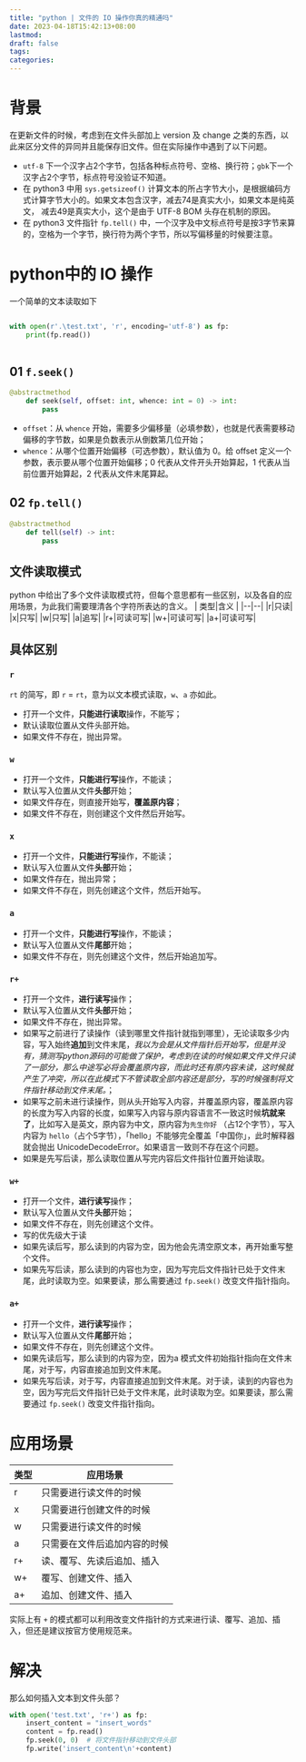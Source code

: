 ```yaml
---
title: "python | 文件的 IO 操作你真的精通吗"
date: 2023-04-18T15:42:13+08:00
lastmod:
draft: false
tags:
categories:
---
```

# 背景
在更新文件的时候，考虑到在文件头部加上 version 及 change 之类的东西，以此来区分文件的异同并且能保存旧文件。但在实际操作中遇到了以下问题。

* `utf-8` 下一个汉字占2个字节，包括各种标点符号、空格、换行符；`gbk`下一个汉字占2个字节，标点符号没验证不知道。
* 在 python3 中用 `sys.getsizeof()` 计算文本的所占字节大小，是根据编码方式计算字节大小的。如果文本包含汉字，减去74是真实大小，如果文本是纯英文， 减去49是真实大小，这个是由于 UTF-8 BOM 头存在机制的原因。
* 在 python3 文件指针 `fp.tell()` 中，一个汉字及中文标点符号是按3字节来算的，空格为一个字节，换行符为两个字节，所以写偏移量的时候要注意。
# python中的 IO 操作
一个简单的文本读取如下

```python

with open(r'.\test.txt', 'r', encoding='utf-8') as fp:
    print(fp.read())
        
```
## 01 `f.seek()`

```python
@abstractmethod
    def seek(self, offset: int, whence: int = 0) -> int:
        pass
```
* `offset`：从 `whence` 开始，需要多少偏移量（必填参数），也就是代表需要移动偏移的字节数，如果是负数表示从倒数第几位开始；
* `whence`：从哪个位置开始偏移（可选参数），默认值为 0。给 offset 定义一个参数，表示要从哪个位置开始偏移；0 代表从文件开头开始算起，1 代表从当前位置开始算起，2 代表从文件末尾算起。
## 02 `fp.tell()`

```python
@abstractmethod
    def tell(self) -> int:
        pass
```

## 文件读取模式
python 中给出了多个文件读取模式符，但每个意思都有一些区别，以及各自的应用场景，为此我们需要理清各个字符所表达的含义。
| 类型|含义 |
|--|--|
|r|只读|
|x|只写|
|w|只写|
|a|追写|
|r+|可读可写|
|w+|可读可写|
|a+|可读可写|

## 具体区别
### `r`
`rt` 的简写，即 `r` = `rt`，意为以文本模式读取，`w`、`a` 亦如此。
* 打开一个文件，**只能进行读取**操作，不能写；
* 默认读取位置从文件头部开始。
* 如果文件不存在，抛出异常。

###  `w`
* 打开一个文件，**只能进行写**操作，不能读；
* 默认写入位置从文件**头部**开始；
* 如果文件存在，则直接开始写，**覆盖原内容**；
* 如果文件不存在，则创建这个文件然后开始写。
### `x`
* 打开一个文件，**只能进行写**操作，不能读；
* 默认写入位置从文件**头部**开始；
* 如果文件存在，抛出异常；
* 如果文件不存在，则先创建这个文件，然后开始写。


### `a`
* 打开一个文件，**只能进行写**操作，不能读；
* 默认写入位置从文件**尾部**开始；
* 如果文件不存在，则先创建这个文件，然后开始追加写。

### `r+`
* 打开一个文件，**进行读写**操作；
* 默认写入位置从文件**头部**开始；
* 如果文件不存在，抛出异常。
* 如果写之前进行了读操作（读到哪里文件指针就指到哪里），无论读取多少内容，写入始终**追加**到文件末尾，*我以为会是从文件指针后开始写，但是并没有，猜测写python源码的可能做了保护，考虑到在读的时候如果文件文件只读了一部分，那么中途写必将会覆盖原内容，而此时还有原内容未读，这时候就产生了冲突，所以在此模式下不管读取全部内容还是部分，写的时候强制将文件指针移动到文件末尾。*；
* 如果写之前未进行读操作，则从头开始写入内容，并覆盖原内容，覆盖原内容的长度为写入内容的长度，如果写入内容与原内容语言不一致这时候**坑就来了**，比如写入是英文，原内容为中文，原内容为`先生你好` （占12个字节），写入内容为 `hello`（占个5字节），「hello」不能够完全覆盖「中国你」，此时解释器就会抛出 UnicodeDecodeError。如果语言一致则不存在这个问题。
* 如果是先写后读，那么读取位置从写完内容后文件指针位置开始读取。


### `w+`
* 打开一个文件，**进行读写**操作；
* 默认写入位置从文件**头部**开始；
* 如果文件不存在，则先创建这个文件。
* 写的优先级大于读
* 如果先读后写，那么读到的内容为空，因为他会先清空原文本，再开始重写整个文件。
* 如果先写后读，那么读到的内容也为空，因为写完后文件指针已处于文件末尾，此时读取为空。如果要读，那么需要通过 `fp.seek()` 改变文件指针指向。
### `a+`
* 打开一个文件，**进行读写**操作；
* 默认写入位置从文件**尾部**开始；
* 如果文件不存在，则先创建这个文件。
* 如果先读后写，那么读到的内容为空，因为a 模式文件初始指针指向在文件末尾，对于写，内容直接追加到文件末尾。
* 如果先写后读，对于写，内容直接追加到文件末尾。对于读，读到的内容也为空，因为写完后文件指针已处于文件末尾，此时读取为空。如果要读，那么需要通过 `fp.seek()` 改变文件指针指向。
# 应用场景
| 类型|应用场景 |
|--|--|
|r|只需要进行读文件的时候|
|x|只需要进行创建文件的时候|
|w|只需要进行读文件的时候|
|a|只需要在文件后追加内容的时候|
|r+|读、覆写、先读后追加、插入|
|w+|覆写、创建文件、插入|
|a+|追加、创建文件、插入|

实际上有 `+` 的模式都可以利用改变文件指针的方式来进行读、覆写、追加、插入，但还是建议按官方使用规范来。
# 解决
那么如何插入文本到文件头部？

```python
with open('test.txt', 'r+') as fp:
    insert_content = "insert_words"
    content = fp.read()        
    fp.seek(0, 0)  # 将文件指针移动到文件头部
    fp.write('insert_content\n'+content)
```
